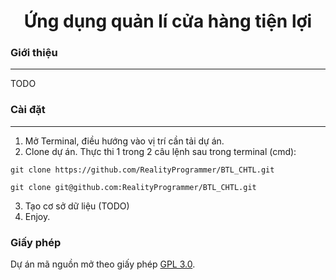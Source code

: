 <h1 align="center">Ứng dụng quản lí cửa hàng tiện lợi</h1>

### Giới thiệu
<hr/>
TODO

### Cài đặt
<hr/>

1. Mở Terminal, điều hướng vào vị trí cần tải dự án.
2. Clone dự án. Thực thi 1 trong 2 câu lệnh sau trong terminal (cmd):
```
git clone https://github.com/RealityProgrammer/BTL_CHTL.git
```
```
git clone git@github.com:RealityProgrammer/BTL_CHTL.git
```
3. Tạo cơ sở dữ liệu (TODO)
4. Enjoy.

### Giấy phép
Dự án mã nguồn mở theo giấy phép [GPL 3.0](https://www.gnu.org/licenses/gpl-3.0.en.html).

